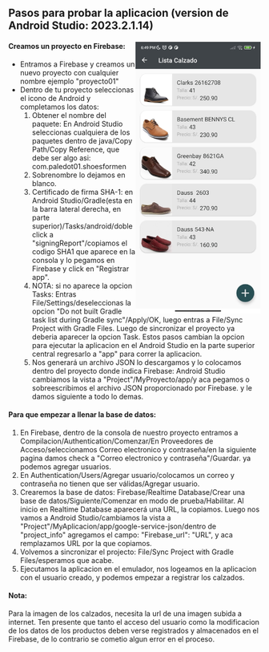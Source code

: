 ## Pasos para probar la aplicacion (version de Android Studio: 2023.2.1.14)

#### Creamos un proyecto en Firebase: <img src=./screenshot/5_Android_3.jpg/ align="right" width="250">
- Entramos a Firebase y creamos un nuevo proyecto con cualquier nombre ejemplo "proyecto01"
- Dentro de tu proyecto seleccionas el icono de Android y completamos los datos:
	1. Obtener el nombre del paquete: En Android Studio seleccionas cualquiera de los paquetes 
	   dentro de java/Copy Path/Copy Reference, que debe ser algo asi: com.paledot01.shoesformen 
	2. Sobrenombre lo dejamos en blanco.
	3. Certificado de firma SHA-1: en Android Studio/Gradle(esta en la barra lateral derecha, en 
           parte superior)/Tasks/android/doble click a "signingReport"/copiamos el codigo SHA1 que 
           aparece en la consola y lo pegamos en Firebase y click en "Registrar app". 
    4. NOTA: si no aparece la opcion Tasks: Entras File/Settings/deseleccionas la opcion "Do not 
                 built Gradle task list during Gradle sync"/Apply/OK, luego entras a File/Sync Project with Gradle Files. Luego de sincronizar el proyecto ya deberia aparecer la opcion Task. Estos pasos cambian la opcion para ejecutar la aplicacion en el Android Studio en la parte superior central
                 regresarlo a "app" para correr la aplicacion.
    5. Nos generará un archivo JSON lo descargamos y lo colocamos dentro del proyecto donde indica Firebase: Android Studio cambiamos la vista a "Project"/MyProyecto/app/y aca pegamos o sobreescribimos el archivo JSON proporcionado por Firebase. y le damos siguiente a todo lo demas.
#### Para que empezar a llenar la base de datos:
1. En Firebase, dentro de la consola de nuestro proyecto entramos a Compilacion/Authentication/Comenzar/En Proveedores de Acceso/seleccionamos Correo electronico y contraseña/en la siguiente pagina damos check a "Correo electronico y contraseña"/Guardar. ya podemos agregar usuarios.
2. En Authentication/Users/Agregar usuario/colocamos un correo y contraseña no tienen que ser válidas/Agregar usuario.
3. Crearemos la base de datos: Firebase/Realtime Database/Crear una base de datos/Siguiente/Comenzar en modo de prueba/Habilitar. Al inicio en Realtime Database aparecerá una URL, la copiamos. Luego nos vamos a Android Studio/cambiamos la vista a "Project"/MyAplicacion/app/google-service-json/dentro de "project_info" agregamos el campo: "Firebase_url": "URL", y aca remplazamos URL por la que copiamos.
4. Volvemos a sincronizar el projecto: File/Sync Project with Gradle Files/esperamos que acabe.
5. Ejecutamos la aplicacion en el emulador, nos logeamos en la aplicacion con el usuario creado, y podemos 
  empezar a registrar los calzados.
  
  #### Nota: 
  Para la imagen de los calzados, necesita la url de una imagen subida a internet. Ten presente que tanto el acceso del usuario como la modificacion de los datos de los productos deben verse registrados y almacenados en el Firebase, de lo contrario se cometio algun error en el proceso.




[img_1]: ./screenshot/5_Android_3.jpg

